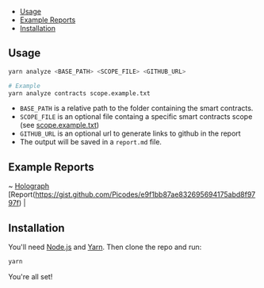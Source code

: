 - [Usage](#usage)
- [Example Reports](#example-reports)
- [Installation](#installation)

## Usage

```bash
yarn analyze <BASE_PATH> <SCOPE_FILE> <GITHUB_URL>

# Example
yarn analyze contracts scope.example.txt
```

- `BASE_PATH` is a relative path to the folder containing the smart contracts.
- `SCOPE_FILE` is an optional file containg a specific smart contracts scope (see [scope.example.txt](./scope.example.txt))
- `GITHUB_URL` is an optional url to generate links to github in the report
- The output will be saved in a `report.md` file.

## Example Reports
~ [Holograph](https://code4rena.com/contests/2022-10-holograph-contest)
  [Report(https://gist.github.com/Picodes/e9f1bb87ae832695694175abd8f9797f) |

## Installation

You'll need [Node.js](https://nodejs.org/) and [Yarn](https://yarnpkg.com/). Then clone the repo and run:

```bash
yarn
```

You're all set!
